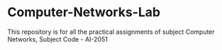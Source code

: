 # Computer-Networks-Lab
This repository is for all the practical assignments of subject Computer Networks, Subject Code - AI-2051
